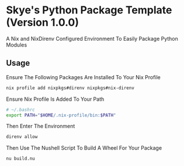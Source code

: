 # Skye's Python Package Template (Version 1.0.0)

A Nix and NixDirenv Configured Environment To Easily Package Python Modules

## Usage

Ensure The Following Packages Are Installed To Your Nix Profile
```bash
nix profile add nixpkgs#direnv nixpkgs#nix-direnv
```

Ensure Nix Profile Is Added To Your Path
```bash
# ~/.bashrc
export PATH="$HOME/.nix-profile/bin:$PATH"
```

Then Enter The Environment
```bash
direnv allow
```

Then Use The Nushell Script To Build A Wheel For Your Package
```bash
nu build.nu
```
